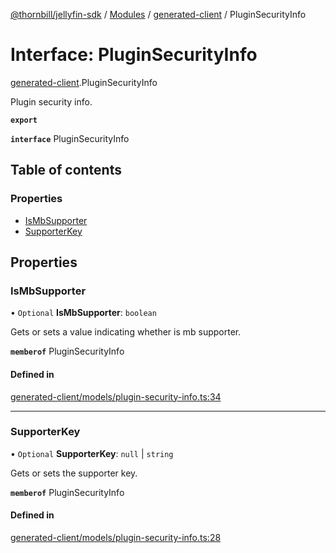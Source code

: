 [@thornbill/jellyfin-sdk](../README.md) / [Modules](../modules.md) / [generated-client](../modules/generated_client.md) / PluginSecurityInfo

# Interface: PluginSecurityInfo

[generated-client](../modules/generated_client.md).PluginSecurityInfo

Plugin security info.

**`export`**

**`interface`** PluginSecurityInfo

## Table of contents

### Properties

- [IsMbSupporter](generated_client.PluginSecurityInfo.md#ismbsupporter)
- [SupporterKey](generated_client.PluginSecurityInfo.md#supporterkey)

## Properties

### IsMbSupporter

• `Optional` **IsMbSupporter**: `boolean`

Gets or sets a value indicating whether is mb supporter.

**`memberof`** PluginSecurityInfo

#### Defined in

[generated-client/models/plugin-security-info.ts:34](https://github.com/thornbill/jellyfin-sdk-typescript/blob/03092f3/src/generated-client/models/plugin-security-info.ts#L34)

___

### SupporterKey

• `Optional` **SupporterKey**: ``null`` \| `string`

Gets or sets the supporter key.

**`memberof`** PluginSecurityInfo

#### Defined in

[generated-client/models/plugin-security-info.ts:28](https://github.com/thornbill/jellyfin-sdk-typescript/blob/03092f3/src/generated-client/models/plugin-security-info.ts#L28)
